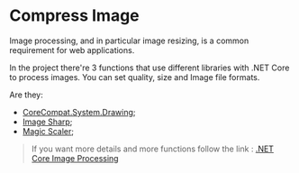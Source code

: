 # Compress Image
Image processing, and in particular image resizing, is a common requirement for web applications. 

In the project there're 3 functions that use different libraries with .NET Core to process images. You can set quality, size and Image file formats. 

Are they:

* [CoreCompat.System.Drawing](https://github.com/CoreCompat/CoreCompat);
* [Image Sharp](https://github.com/SixLabors/ImageSharp);
* [Magic Scaler](https://www.nuget.org/packages/PhotoSauce.MagicScaler/0.7.0-alpha);

>If you want more details and more functions follow the link :
>[.NET Core Image Processing](https://devblogs.microsoft.com/dotnet/net-core-image-processing/)